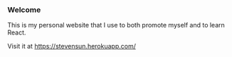 ### Welcome

This is my personal website that I use to both promote myself and to learn React.

Visit it at https://stevensun.herokuapp.com/